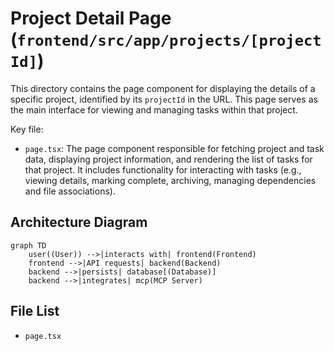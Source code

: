 # Project Detail Page (`frontend/src/app/projects/[projectId]`)

This directory contains the page component for displaying the details of a specific project, identified by its `projectId` in the URL. This page serves as the main interface for viewing and managing tasks within that project.

Key file:

*   `page.tsx`: The page component responsible for fetching project and task data, displaying project information, and rendering the list of tasks for that project. It includes functionality for interacting with tasks (e.g., viewing details, marking complete, archiving, managing dependencies and file associations).

## Architecture Diagram
```mermaid
graph TD
    user((User)) -->|interacts with| frontend(Frontend)
    frontend -->|API requests| backend(Backend)
    backend -->|persists| database[(Database)]
    backend -->|integrates| mcp(MCP Server)
```

<!-- File List Start -->
## File List

- `page.tsx`

<!-- File List End -->



